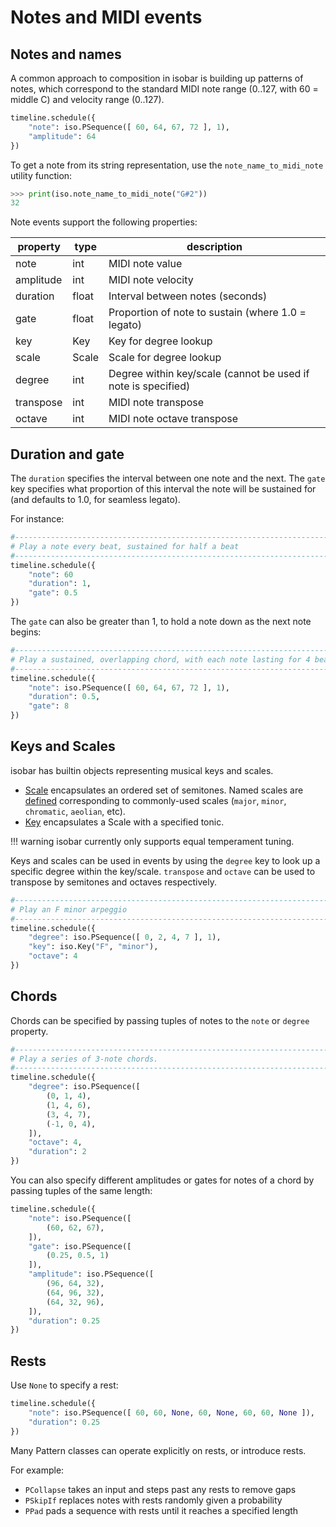 # Notes and MIDI events

## Notes and names

A common approach to composition in isobar is building up patterns of notes, which correspond to the standard MIDI note range (0..127, with 60 = middle C) and velocity range (0..127).

```python
timeline.schedule({
    "note": iso.PSequence([ 60, 64, 67, 72 ], 1),
    "amplitude": 64
})
```

To get a note from its string representation, use the `note_name_to_midi_note` utility function:

```python
>>> print(iso.note_name_to_midi_note("G#2"))
32
``` 

Note events support the following properties:

| property | type | description |
|-|-|-|
| note | int | MIDI note value |
| amplitude | int | MIDI note velocity |
| duration | float | Interval between notes (seconds) |
| gate | float | Proportion of note to sustain (where 1.0 = legato) |
| key | Key | Key for degree lookup |
| scale | Scale | Scale for degree lookup |
| degree | int | Degree within key/scale (cannot be used if note is specified) |
| transpose | int | MIDI note transpose |
| octave | int | MIDI note octave transpose |

## Duration and gate

The `duration` specifies the interval between one note and the next. The `gate` key specifies what proportion of this interval the note will be sustained for (and defaults to 1.0, for seamless legato).

For instance:

```python
#--------------------------------------------------------------------------------
# Play a note every beat, sustained for half a beat
#--------------------------------------------------------------------------------
timeline.schedule({
    "note": 60
    "duration": 1,
    "gate": 0.5
})
```

The `gate` can also be greater than 1, to hold a note down as the next note begins:

```python
#--------------------------------------------------------------------------------
# Play a sustained, overlapping chord, with each note lasting for 4 beats
#--------------------------------------------------------------------------------
timeline.schedule({
    "note": iso.PSequence([ 60, 64, 67, 72 ], 1),
    "duration": 0.5,
    "gate": 8
})
```

## Keys and Scales

isobar has builtin objects representing musical keys and scales.

- [Scale](https://github.com/ideoforms/isobar/blob/master/isobar/scale.py) encapsulates an ordered set of semitones. Named scales are [defined](https://github.com/ideoforms/isobar/blob/master/isobar/scale.py) corresponding to commonly-used scales (`major`, `minor`, `chromatic`, `aeolian`, etc).
- [Key](https://github.com/ideoforms/isobar/blob/master/isobar/key.py) encapsulates a Scale with a specified tonic.

!!! warning
    isobar currently only supports equal temperament tuning. 
    
    
Keys and scales can be used in events by using the `degree` key to look up a specific degree within the key/scale. `transpose` and `octave` can be used to transpose by semitones and octaves respectively.  

```python
#--------------------------------------------------------------------------------
# Play an F minor arpeggio
#--------------------------------------------------------------------------------
timeline.schedule({
    "degree": iso.PSequence([ 0, 2, 4, 7 ], 1),
    "key": iso.Key("F", "minor"),
    "octave": 4
})
```

## Chords

Chords can be specified by passing tuples of notes to the `note` or `degree` property.

```python
#--------------------------------------------------------------------------------
# Play a series of 3-note chords.
#--------------------------------------------------------------------------------
timeline.schedule({
    "degree": iso.PSequence([
        (0, 1, 4),
        (1, 4, 6),
        (3, 4, 7),
        (-1, 0, 4),
    ]),
    "octave": 4,
    "duration": 2
})
```

You can also specify different amplitudes or gates for notes of a chord by passing tuples of the same length:

```python
timeline.schedule({
    "note": iso.PSequence([
        (60, 62, 67),
    ]),
    "gate": iso.PSequence([
        (0.25, 0.5, 1)
    ]),
    "amplitude": iso.PSequence([
        (96, 64, 32),
        (64, 96, 32),
        (64, 32, 96),
    ]),
    "duration": 0.25
})
```

## Rests

Use `None` to specify a rest:

```python
timeline.schedule({
    "note": iso.PSequence([ 60, 60, None, 60, None, 60, 60, None ]),
    "duration": 0.25
})
```

Many Pattern classes can operate explicitly on rests, or introduce rests.

For example:

- `PCollapse` takes an input and steps past any rests to remove gaps
- `PSkipIf` replaces notes with rests randomly given a probability
- `PPad` pads a sequence with rests until it reaches a specified length
